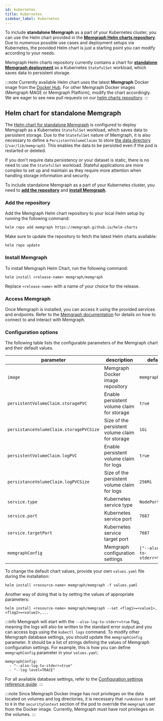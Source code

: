 ```yaml
---
id: kubernetes
title: Kubernetes
sidebar_label: Kubernetes
---
```


To include **standalone Memgraph** as a part of your Kubernetes cluster, you can use the Helm chart provided in the [**Memgraph Helm charts repository**](https://github.com/memgraph/helm-charts). Due to numerous possible use cases and deployment setups via Kubernetes, the provided Helm chart is just a starting point you can modify according to your needs. 


Memgraph Helm charts repository currently contains a chart for [**standalone Memgraph deployment**](#helm-chart-for-standalone-memgraph) as a Kubernetes `StatefulSet` workload, which saves data to persistent storage. 

:::note
Currently available Helm chart uses the latest **Memgraph** Docker image from the [Docker Hub](https://hub.docker.com/r/memgraph/memgraph). For other Memgraph Docker images (Memgraph MAGE or Memgraph Platform), modify the chart accordingly. We are eager to see new pull requests on our [helm charts repository](https://github.com/memgraph/helm-charts).
:::

## Helm chart for standalone Memgraph

<!-- TODO: Add image - architecture -->

The [Helm chart for standalone Memgraph](https://github.com/memgraph/helm-charts/tree/main/charts/memgraph) is configured to deploy Memgraph as a Kubernetes `StatefulSet` workload, which saves data to persistent storage. Due to the `StatefulSet` nature of Memgraph, it is also necessary to define a `PersistentVolumeClaims` to store [the data directory](/reference-guide/backup.md) (`/var/lib/memgraph`). This enables the data to be persisted even if the pod is restarted or deleted. 

If you don't require data persistency or your dataset is static, there is no need to use the `StatefulSet` workload. Stateful applications are more complex to set up and maintain as they require more attention when handling storage information and security.

To include standalone Memgraph as a part of your Kubernetes cluster, you need to [**add the repository**](#add-the-repository) and [**install Memgraph**](#install-memgraph).

### Add the repository

Add the Memgraph Helm chart repository to your local Helm setup by running the following command:

```
helm repo add memgraph https://memgraph.github.io/helm-charts
```

Make sure to update the repository to fetch the latest Helm charts available:

```
helm repo update
```

### Install Memgraph

To install Memgraph Helm Chart, run the following command:
```
helm install <release-name> memgraph/memgraph
```
Replace `<release-name>` with a name of your choice for the release.

### Access Memgraph
Once Memgraph is installed, you can access it using the provided services and endpoints. Refer to the [Memgraph documentation](/docs/connect-to-memgraph/overview.mdx) for details on how to connect to and interact with Memgraph.

### Configuration options
The following table lists the configurable parameters of the Memgraph chart and their default values.

parameter | description | default
--- | --- | ---
`image` | Memgraph Docker image repository | `memgraph`
`persistentVolumeClaim.storagePVC` | Enable persistent volume claim for storage | `true`
`persistanceVolumeClaim.storagePVCSize` | Size of the persistent volume claim for storage | `1Gi`
`persistentVolumeClaim.logPVC` | Enable persistent volume claim for logs | `true`
`persistanceVolumeClaim.logPVCSize` | Size of the persistent volume claim for logs | `256Mi`
`service.type` | Kubernetes service type | `NodePort`
`service.port` | Kubernetes service port | `7687`
`service.targetPort` | Kubernetes service target port | `7687`
`memgraphConfig` | Memgraph configuration settings | `["--also-log-to-stderr=true"]`

To change the default chart values, provide your own `values.yaml` file during the installation:
```
helm install <resource-name> memgraph/memgraph -f values.yaml
```
Another way of doing that is by setting the values of appropriate parameters:
```
helm install <resource-name> memgraph/memgraph --set <flag1>=<value1>,<flag2>=<value2>,...
```

:::info
Memgraph will start with the `--also-log-to-stderr=true` flag, meaning the logs will also be written to the standard error output and you can access logs using the `kubectl logs` command. To modify other Memgraph database settings, you should update the `memgraphConfig` parameter. It should be a list of strings defining the values of Memgraph configuration settings. For example, this is how you can define `memgraphConfig` parameter in your `values.yaml`:
```
memgraphConfig: 
  - "--also-log-to-stderr=true"
  - "--log-level=TRACE"
```
For all available database settings, refer to the [Configuration settings reference guide](https://memgraph.com/docs/memgraph/reference-guide/configuration).
:::

:::note
Since Memgraph Docker image has root privileges on the data located on volumes and log directories, it is necessary that `runAsUser` is set to `0` in the `securityContext` section of the pod to override the `memgraph` user from the Docker image. Currently, Memgraph must have root privileges on the volumes. 
:::
